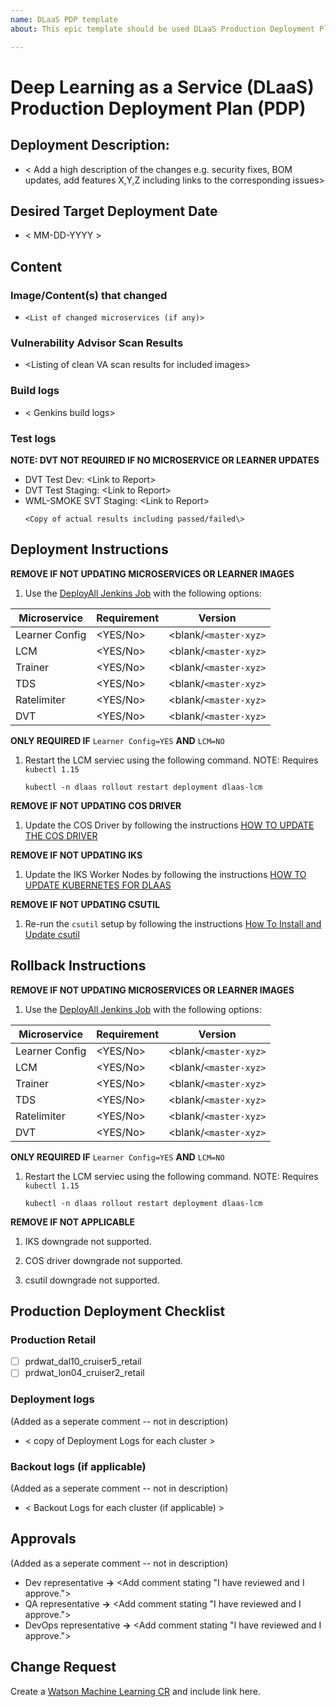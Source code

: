 ```yaml
---
name: DLaaS PDP template
about: This epic template should be used DLaaS Production Deployment Plan (PDP)

---
```

# Deep Learning as a Service (DLaaS) Production Deployment Plan (PDP)

## Deployment Description:
- < Add a high description of the changes e.g. security fixes, BOM updates, add features X,Y,Z including links to the corresponding issues>

## Desired Target Deployment Date
- < MM-DD-YYYY >

## Content 
### Image/Content(s) that changed
- `<List of changed microservices (if any)>`

### Vulnerability Advisor Scan Results
- <Listing of clean VA scan results for included images\>

### Build logs
- < Genkins build logs>

### Test logs

**NOTE: DVT NOT REQUIRED IF NO MICROSERVICE OR LEARNER UPDATES**
- DVT Test Dev: <Link to Report\>
- DVT Test Staging: <Link to Report\>
- WML-SMOKE SVT Staging: <Link to Report\>
    ```
    <Copy of actual results including passed/failed\>
    ```

## Deployment Instructions

**REMOVE IF NOT UPDATING MICROSERVICES OR LEARNER IMAGES**
1. Use the [DeployAll Jenkins Job](https://watson-tron-jenkins.swg-devops.com/job/dlaas-retail/job/deployAll/job/deploy/) with the following options:

| Microservice   | Requirement | Version       |
| -------------- | ----------- | ------------- |
| Learner Config | <YES/No>    | <blank/`<master-xyz>` |
| LCM            | <YES/No>    | <blank/`<master-xyz>` |
| Trainer        | <YES/No>    | <blank/`<master-xyz>` |
| TDS            | <YES/No>    | <blank/`<master-xyz>` |
| Ratelimiter    | <YES/No>    | <blank/`<master-xyz>` |
| DVT            | <YES/No>    | <blank/`<master-xyz>` |

**ONLY REQUIRED IF** `Learner Config=YES` **AND** `LCM=NO`
1. Restart the LCM serviec using the following command.  NOTE: Requires `kubectl 1.15`
    ```
    kubectl -n dlaas rollout restart deployment dlaas-lcm
    ```
    
**REMOVE IF NOT UPDATING COS DRIVER**
1. Update the COS Driver by following the instructions [HOW TO UPDATE THE COS DRIVER](https://github.ibm.com/NGP-TWC/WML-DLaaS/blob/master/HowTo/UpdateCOS.md)

**REMOVE IF NOT UPDATING IKS**
1. Update the IKS Worker Nodes by following the instructions [HOW TO UPDATE KUBERNETES FOR DLAAS](https://github.ibm.com/NGP-TWC/WML-DLaaS/blob/master/HowTo/UpdateIKS.md)

**REMOVE IF NOT UPDATING CSUTIL**
1. Re-run the `csutil` setup by following the instructions [How To Install and Update csutil](https://github.ibm.com/NGP-TWC/WML-DLaaS/blob/master/HowTo/InstallUpdatecsutil.md)

## Rollback Instructions

**REMOVE IF NOT UPDATING MICROSERVICES OR LEARNER IMAGES**
1. Use the [DeployAll Jenkins Job](https://watson-tron-jenkins.swg-devops.com/job/dlaas-retail/job/deployAll/job/deploy/) with the following options:

| Microservice   | Requirement | Version       |
| -------------- | ----------- | ------------- |
| Learner Config | <YES/No>    | <blank/`<master-xyz>` |
| LCM            | <YES/No>    | <blank/`<master-xyz>` |
| Trainer        | <YES/No>    | <blank/`<master-xyz>` |
| TDS            | <YES/No>    | <blank/`<master-xyz>` |
| Ratelimiter    | <YES/No>    | <blank/`<master-xyz>` |
| DVT            | <YES/No>    | <blank/`<master-xyz>` |

**ONLY REQUIRED IF** `Learner Config=YES` **AND** `LCM=NO`
1. Restart the LCM serviec using the following command.  NOTE: Requires `kubectl 1.15`
    ```
    kubectl -n dlaas rollout restart deployment dlaas-lcm
    ```

**REMOVE IF NOT APPLICABLE**
1. IKS downgrade not supported.

1. COS driver downgrade not supported.

1. csutil downgrade not supported.

## Production Deployment Checklist

### Production Retail
- [ ] prdwat_dal10_cruiser5_retail 
- [ ] prdwat_lon04_cruiser2_retail

### Deployment logs 
(Added as a seperate comment -- not in description)
- < copy of Deployment Logs for each cluster > 

### Backout logs (if applicable) 
(Added as a seperate comment -- not in description)
- < Backout Logs for each cluster (if applicable) > 

## Approvals
(Added as a seperate comment -- not in description)
- Dev representative **->** <Add comment stating "I have reviewed and I approve.">
- QA representative **->** <Add comment stating "I have reviewed and I approve.">
- DevOps representative **->** <Add comment stating "I have reviewed and I approve.">

## Change Request
Create a [Watson Machine Learning CR](https://github.ibm.com/NGP-TWC/WDP-Deployments/issues/new/choose) and include link here.

